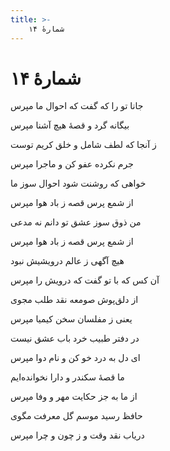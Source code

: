 ```yaml
---
title: >-
    شمارهٔ ۱۴
---
```

# شمارهٔ ۱۴

<div class="b" id="bn1"><div class="m1"><p>جانا تو را که گفت که احوال ما مپرس</p></div>
<div class="m2"><p>بیگانه گرد و قصهٔ هیچ آشنا مپرس </p></div></div>
<div class="b" id="bn2"><div class="m1"><p>ز آنجا که لطف شامل و خلق کریم توست</p></div>
<div class="m2"><p>جرم نکرده عفو کن و ماجرا مپرس </p></div></div>
<div class="b" id="bn3"><div class="m1"><p>خواهی که روشنت شود احوال سوز ما</p></div>
<div class="m2"><p>از شمع پرس قصه ز باد هوا مپرس </p></div></div>
<div class="b" id="bn4"><div class="m1"><p>من ذوق سوز عشق تو دانم نه مدعی</p></div>
<div class="m2"><p>از شمع پرس قصه ز باد هوا مپرس </p></div></div>
<div class="b" id="bn5"><div class="m1"><p>هیچ آگهی ز عالم درویشیش نبود</p></div>
<div class="m2"><p>آن کس که با تو گفت که درویش را مپرس </p></div></div>
<div class="b" id="bn6"><div class="m1"><p>از دلق‌پوش صومعه نقد طلب مجوی</p></div>
<div class="m2"><p>یعنی ز مفلسان سخن کیمیا مپرس </p></div></div>
<div class="b" id="bn7"><div class="m1"><p>در دفتر طبیب خرد باب عشق نیست</p></div>
<div class="m2"><p>ای دل به درد خو کن و نام دوا مپرس </p></div></div>
<div class="b" id="bn8"><div class="m1"><p>ما قصهٔ سکندر و دارا نخوانده‌ایم</p></div>
<div class="m2"><p>از ما به جز حکایت مهر و وفا مپرس </p></div></div>
<div class="b" id="bn9"><div class="m1"><p>حافظ رسید موسم گل معرفت مگوی</p></div>
<div class="m2"><p>دریاب نقد وقت و ز چون و چرا مپرس</p></div></div>